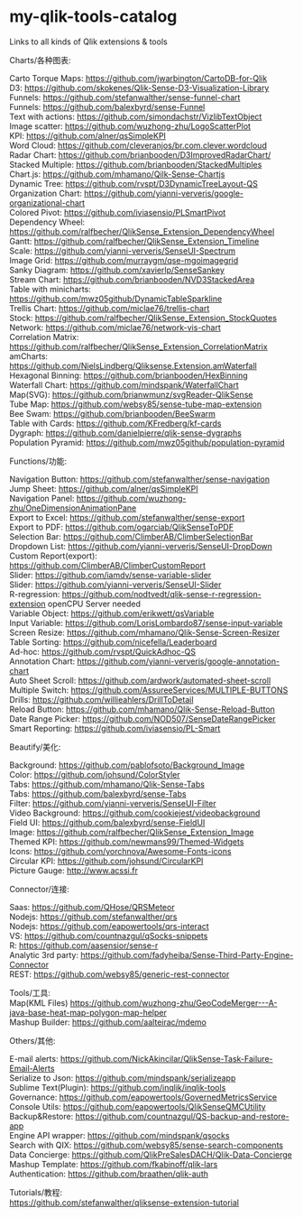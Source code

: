 # my-qlik-tools-catalog
Links to all kinds of Qlik extensions &amp; tools


Charts/各种图表:		

Carto Torque Maps:		https://github.com/jwarbington/CartoDB-for-Qlik				
D3:						https://github.com/skokenes/Qlik-Sense-D3-Visualization-Library		
Funnels:				https://github.com/stefanwalther/sense-funnel-chart		
Funnels:				https://github.com/balexbyrd/sense-Funnel		
Text with actions:		https://github.com/simondachstr/VizlibTextObject		
Image scatter:			https://github.com/wuzhong-zhu/LogoScatterPlot		
KPI:					https://github.com/alner/qsSimpleKPI		
Word Cloud:				https://github.com/cleveranjos/br.com.clever.wordcloud			
Radar Chart:			https://github.com/brianbooden/D3ImprovedRadarChart/			
Stacked Multiple:		https://github.com/brianbooden/StackedMultiples		
Chart.js:				https://github.com/mhamano/Qilk-Sense-Chartjs		
Dynamic Tree:			https://github.com/rvspt/D3DynamicTreeLayout-QS			
Organization Chart:		https://github.com/yianni-ververis/google-organizational-chart		
Colored Pivot:			https://github.com/iviasensio/PLSmartPivot		
Dependency Wheel:		https://github.com/ralfbecher/QlikSense_Extension_DependencyWheel		
Gantt:					https://github.com/ralfbecher/QlikSense_Extension_Timeline		
Scale:					https://github.com/yianni-ververis/SenseUI-Spectrum		
Image Grid:				https://github.com/murraygm/qse-mgoimagegrid			
Sanky Diagram:			https://github.com/xavierlp/SenseSankey		
Stream Chart:			https://github.com/brianbooden/NVD3StackedArea		
Table with minicharts:	https://github.com/mwz05github/DynamicTableSparkline		
Trellis Chart:			https://github.com/miclae76/trellis-chart		
Stock:					https://github.com/ralfbecher/QlikSense_Extension_StockQuotes		
Network:				https://github.com/miclae76/network-vis-chart		
Correlation Matrix:		https://github.com/ralfbecher/QlikSense_Extension_CorrelationMatrix		
amCharts:				https://github.com/NielsLindberg/Qliksense.Extension.amWaterfall				
Hexagonal Binning:		https://github.com/brianbooden/HexBinning		
Waterfall Chart:		https://github.com/mindspank/WaterfallChart		
Map(SVG):				https://github.com/brianwmunz/svgReader-QlikSense		
Tube Map:				https://github.com/websy85/sense-tube-map-extension		
Bee Swam:				https://github.com/brianbooden/BeeSwarm		
Table with Cards:		https://github.com/KFredberg/kf-cards		
Dygraph:				https://github.com/danielpierre/qlik-sense-dygraphs		
Population Pyramid:		https://github.com/mwz05github/population-pyramid		



Functions/功能:

Navigation Button:		https://github.com/stefanwalther/sense-navigation		
Jump Sheet:				https://github.com/alner/qsSimpleKPI		
Navigation Panel:		https://github.com/wuzhong-zhu/OneDimensionAnimationPane		
Export to Excel:		https://github.com/stefanwalther/sense-export		
Export to PDF:			https://github.com/ogarciab/QlikSenseToPDF		
Selection Bar:			https://github.com/ClimberAB/ClimberSelectionBar		
Dropdown List:			https://github.com/yianni-ververis/SenseUI-DropDown		
Custom Report(export):	https://github.com/ClimberAB/ClimberCustomReport		
Slider:					https://github.com/iamdv/sense-variable-slider		
Slider:					https://github.com/yianni-ververis/SenseUI-Slider		
R-regression:			https://github.com/nodtvedt/qlik-sense-r-regression-extension			openCPU Server needed		
Variable Object:		https://github.com/erikwett/qsVariable		
Input Variable:			https://github.com/LorisLombardo87/sense-input-variable		
Screen Resize:			https://github.com/mhamano/Qlik-Sense-Screen-Resizer			
Table Sorting:			https://github.com/nicefella/Leaderboard		
Ad-hoc:					https://github.com/rvspt/QuickAdhoc-QS		
Annotation Chart:		https://github.com/yianni-ververis/google-annotation-chart		
Auto Sheet Scroll:		https://github.com/ardwork/automated-sheet-scroll		
Multiple Switch:		https://github.com/AssureeServices/MULTIPLE-BUTTONS		
Drills:					https://github.com/willieahlers/DrillToDetail		
Reload Button:			https://github.com/mhamano/Qlik-Sense-Reload-Button		
Date Range Picker:		https://github.com/NOD507/SenseDateRangePicker		
Smart Reporting:		https://github.com/iviasensio/PL-Smart		
	




Beautify/美化:		

Background:				https://github.com/pablofsoto/Background_Image		
Color:					https://github.com/johsund/ColorStyler		
Tabs:					https://github.com/mhamano/Qlik-Sense-Tabs		
Tabs:					https://github.com/balexbyrd/sense-Tabs		
Filter:					https://github.com/yianni-ververis/SenseUI-Filter		
Video Background:		https://github.com/cookiejest/videobackground		
Field UI:				https://github.com/balexbyrd/sense-FieldUI		
Image:					https://github.com/ralfbecher/QlikSense_Extension_Image		
Themed KPI:				https://github.com/newmans99/Themed-Widgets		
Icons:					https://github.com/yorchnova/Awesome-Fonts-icons		
Circular KPI:			https://github.com/johsund/CircularKPI		
Picture Gauge:			http://www.acssi.fr		




Connector/连接:		

Saas:					https://github.com/QHose/QRSMeteor		
Nodejs:					https://github.com/stefanwalther/qrs		
Nodejs:					https://github.com/eapowertools/qrs-interact		
VS:						https://github.com/countnazgul/qSocks-snippets		
R:						https://github.com/aasensior/sense-r													
Analytic 3rd party:		https://github.com/fadyheiba/Sense-Third-Party-Engine-Connector		
REST:					https://github.com/websy85/generic-rest-connector		






Tools/工具:		
Map(KML Files)			https://github.com/wuzhong-zhu/GeoCodeMerger---A-java-base-heat-map-polygon-map-helper		
Mashup Builder:			https://github.com/aalteirac/mdemo		







Others/其他:		

E-mail alerts:			https://github.com/NickAkincilar/QlikSense-Task-Failure-Email-Alerts		
Serialize to Json:		https://github.com/mindspank/serializeapp		
Sublime Text(Plugin):	https://github.com/inqlik/inqlik-tools		
Governance:				https://github.com/eapowertools/GovernedMetricsService		
Console Utils:			https://github.com/eapowertools/QlikSenseQMCUtility		
Backup&Restore:			https://github.com/countnazgul/QS-backup-and-restore-app		
Engine API wrapper:		https://github.com/mindspank/qsocks		
Search with QIX:		https://github.com/websy85/sense-search-components		
Data Concierge:			https://github.com/QlikPreSalesDACH/Qlik-Data-Concierge		
Mashup Template:		https://github.com/fkabinoff/qlik-lars		
Authentication:			https://github.com/braathen/qlik-auth		




Tutorials/教程:		
https://github.com/stefanwalther/qliksense-extension-tutorial		
